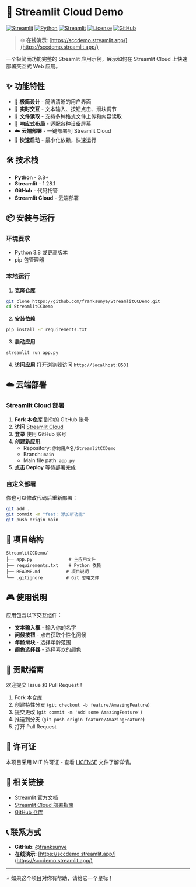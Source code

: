 # 🚀 Streamlit Cloud Demo

[![Streamlit](https://static.streamlit.io/badges/streamlit_badge_black_white.svg)](https://sccdemo.streamlit.app/)
[![Python](https://img.shields.io/badge/Python-3.8+-blue.svg)](https://www.python.org/)
[![Streamlit](https://img.shields.io/badge/Streamlit-1.28.1-red.svg)](https://streamlit.io/)
[![License](https://img.shields.io/badge/License-MIT-green.svg)](LICENSE)
[![GitHub](https://img.shields.io/badge/GitHub-Repository-brightgreen.svg)](https://github.com/franksunye/StreamlitCCDemo)

> 🌐 **在线演示**: [https://sccdemo.streamlit.app/](https://sccdemo.streamlit.app/)

一个极简而功能完整的 Streamlit 应用示例，展示如何在 Streamlit Cloud 上快速部署交互式 Web 应用。

## ✨ 功能特性

- 🎯 **极简设计** - 简洁清晰的用户界面
- 🔄 **实时交互** - 文本输入、按钮点击、滑块调节
- 📁 **文件读取** - 支持多种格式文件上传和内容读取
- 📱 **响应式布局** - 适配各种设备屏幕
- ☁️ **云端部署** - 一键部署到 Streamlit Cloud
- 🚀 **快速启动** - 最小化依赖，快速运行

## 🛠️ 技术栈

- **Python** - 3.8+
- **Streamlit** - 1.28.1
- **GitHub** - 代码托管
- **Streamlit Cloud** - 云端部署

## 📦 安装与运行

### 环境要求
- Python 3.8 或更高版本
- pip 包管理器

### 本地运行

1. **克隆仓库**
```bash
git clone https://github.com/franksunye/StreamlitCCDemo.git
cd StreamlitCCDemo
```

2. **安装依赖**
```bash
pip install -r requirements.txt
```

3. **启动应用**
```bash
streamlit run app.py
```

4. **访问应用**
打开浏览器访问 `http://localhost:8501`

## ☁️ 云端部署

### Streamlit Cloud 部署

1. **Fork 本仓库** 到你的 GitHub 账号
2. **访问** [Streamlit Cloud](https://share.streamlit.io/)
3. **登录** 使用 GitHub 账号
4. **创建新应用**:
   - Repository: `你的用户名/StreamlitCCDemo`
   - Branch: `main`
   - Main file path: `app.py`
5. **点击 Deploy** 等待部署完成

### 自定义部署

你也可以修改代码后重新部署：
```bash
git add .
git commit -m "feat: 添加新功能"
git push origin main
```

## 📁 项目结构

```
StreamlitCCDemo/
├── app.py              # 主应用文件
├── requirements.txt    # Python 依赖
├── README.md          # 项目说明
└── .gitignore         # Git 忽略文件
```

## 🎮 使用说明

应用包含以下交互组件：

- **文本输入框** - 输入你的名字
- **问候按钮** - 点击获取个性化问候
- **年龄滑块** - 选择年龄范围
- **颜色选择器** - 选择喜欢的颜色

## 🤝 贡献指南

欢迎提交 Issue 和 Pull Request！

1. Fork 本仓库
2. 创建特性分支 (`git checkout -b feature/AmazingFeature`)
3. 提交更改 (`git commit -m 'Add some AmazingFeature'`)
4. 推送到分支 (`git push origin feature/AmazingFeature`)
5. 打开 Pull Request

## 📄 许可证

本项目采用 MIT 许可证 - 查看 [LICENSE](LICENSE) 文件了解详情。

## 🔗 相关链接

- [Streamlit 官方文档](https://docs.streamlit.io/)
- [Streamlit Cloud 部署指南](https://docs.streamlit.io/streamlit-community-cloud)
- [GitHub 仓库](https://github.com/franksunye/StreamlitCCDemo)

## 📞 联系方式

- **GitHub**: [@franksunye](https://github.com/franksunye)
- **在线演示**: [https://sccdemo.streamlit.app/](https://sccdemo.streamlit.app/)

---

⭐ 如果这个项目对你有帮助，请给它一个星标！ 